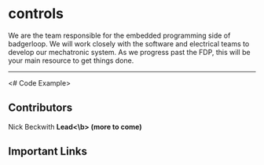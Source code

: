 # controls
We are the team responsible for the embedded programming side of badgerloop. We will work closely with the software and electrical teams to develop our mechatronic system. As we progress past the FDP, this will be your main resource to get things done.
<hr>
<# Code Example>

## Contributors
Nick Beckwith <b>Lead<\b>
(more to come)

## Important Links
